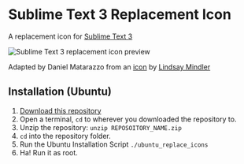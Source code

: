 Sublime Text 3 Replacement Icon
=============
A replacement icon for [Sublime Text 3](http://sublimetext.com/3)

![Sublime Text 3 replacement icon preview](https://github.com/dmatarazzo/Sublime-Text-2-Icon/raw/master/st2_icon_preview.png "Preview")

Adapted by Daniel Matarazzo from an [icon](http://dribbble.com/shots/317512-Sublime-Text-2-Icon) by [Lindsay Mindler](http://lindsayburtner.com/)

Installation (Ubuntu)
------------

1.  [Download this repository](https://github.com/Thimoteus/Sublime-Text-3-Icon/archive/master.zip)
2.  Open a terminal, `cd` to wherever you downloaded the repository to.
3.  Unzip the repository: `unzip REPOSOITORY_NAME.zip`
4.  `cd` into the repository folder.
5.  Run the Ubuntu Installation Script `./ubuntu_replace_icons`
6.  Ha! Run it as root.
